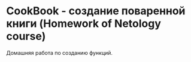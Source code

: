 # CookBook - создание поваренной книги (Homework of Netology course)
Домашняя работа по созданию функций.

